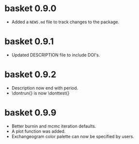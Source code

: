 # basket 0.9.0

* Added a `NEWS.md` file to track changes to the package.

# basket 0.9.1

* Updated DESCRIPTION file to include DOI's.

# basket 0.9.2

* Description now end with period.
* \dontrun{} is now \donttest{}

# basket 0.9.9

* Better burnin and mcmc iteration defaults.
* A plot function was added.
* Exchangeogram color palette can now be specified by users.
